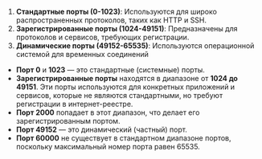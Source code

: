 
1. **Стандартные порты (0-1023)**: Используются для широко распространенных протоколов, таких как HTTP и SSH.
2. **Зарегистрированные порты (1024-49151)**: Предназначены для протоколов и сервисов, требующих регистрации.
3. **Динамические порты (49152-65535)**: Используются операционной системой для временных соединений

- **Порт 0** и **1023** — это стандартные (системные) порты.
- **Зарегистрированные порты** находятся в диапазоне от **1024 до 49151**. Эти порты используются для конкретных приложений и сервисов, которые не являются стандартными, но требуют регистрации в интернет-реестре.
- **Порт 2000** попадает в этот диапазон, что делает его зарегистрированным портом.
- **Порт 49152** — это динамический (частный) порт.
- **Порт 60000** не существует в стандартном диапазоне портов, поскольку максимальный номер порта равен 65535.

